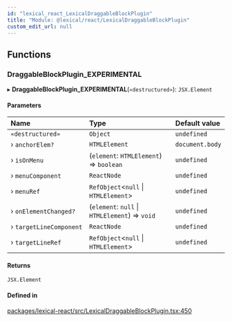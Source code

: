```yaml
---
id: "lexical_react_LexicalDraggableBlockPlugin"
title: "Module: @lexical/react/LexicalDraggableBlockPlugin"
custom_edit_url: null
---
```


## Functions

### DraggableBlockPlugin\_EXPERIMENTAL

▸ **DraggableBlockPlugin_EXPERIMENTAL**(`«destructured»`): `JSX.Element`

#### Parameters

| Name | Type | Default value |
| :------ | :------ | :------ |
| `«destructured»` | `Object` | `undefined` |
| › `anchorElem?` | `HTMLElement` | `document.body` |
| › `isOnMenu` | (`element`: `HTMLElement`) => `boolean` | `undefined` |
| › `menuComponent` | `ReactNode` | `undefined` |
| › `menuRef` | `RefObject`\<``null`` \| `HTMLElement`\> | `undefined` |
| › `onElementChanged?` | (`element`: ``null`` \| `HTMLElement`) => `void` | `undefined` |
| › `targetLineComponent` | `ReactNode` | `undefined` |
| › `targetLineRef` | `RefObject`\<``null`` \| `HTMLElement`\> | `undefined` |

#### Returns

`JSX.Element`

#### Defined in

[packages/lexical-react/src/LexicalDraggableBlockPlugin.tsx:450](https://github.com/QubitPi/lexical/tree/main/packages/lexical-react/src/LexicalDraggableBlockPlugin.tsx#L450)
